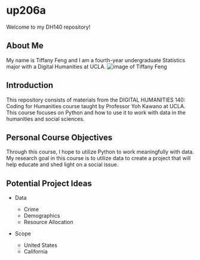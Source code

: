 # up206a

Welcome to my DH140 repository!

## About Me
My name is Tiffany Feng and I am a fourth-year undergraduate Statistics major with a Digital Humanities at UCLA.
![image of Tiffany Feng](https://i.imgur.com/pfBwZWz.jpeg)

## Introduction
This repository consists of materials from the DIGITAL HUMANITIES 140: Coding for Humanities course taught by Professor Yoh Kawano at UCLA. This course focuses on Python and how to use it to work with data in the humanities and social sciences.

## Personal Course Objectives
Through this course, I hope to utilize Python to work meaningfully with data. My research goal in this course is to utilize data to create a project that will help educate and shed light on a social issue.

## Potential Project Ideas
* Data
  * Crime
  * Demographics
  * Resource Allocation
  
* Scope
  * United States
  * California
